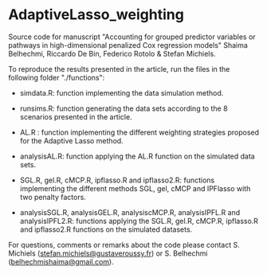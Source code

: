 # AdaptiveLasso_weighting


Source code for manuscript "Accounting for grouped predictor variables or pathways in high-dimensional penalized Cox regression models"
Shaima Belhechmi, Riccardo De Bin, Federico Rotolo & Stefan Michiels.

To reproduce the results presented in the article, run the files in the following folder "./functions":
- simdata.R: function implementing the data simulation method.
- runsims.R: function generating the data sets according to the 8 scenarios presented in the article.

- AL.R : function implementing the different weighting strategies proposed for the Adaptive Lasso method.
- analysisAL.R: function applying the AL.R function on the simulated data sets.

- SGL.R, gel.R, cMCP.R, ipflasso.R and ipflasso2.R: functions implementing the different methods SGL, gel, cMCP and IPFlasso with two penalty factors.
- analysisSGL.R, analysisGEL.R, analysiscMCP.R, analysisIPFL.R and analysisIPFL2.R: functions applying the SGL.R, gel.R, cMCP.R, ipflasso.R and ipflasso2.R functions on the simulated datasets.

For questions, comments or remarks about the code please contact S. Michiels (stefan.michiels@gustaveroussy.fr) or S. Belhechmi (belhechmishaima@gmail.com).

